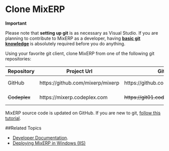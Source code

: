 # Clone MixERP


<div class="ui red message">
    <div class="ui header"><strong>Important</strong></div>
    <div class="ui divider"></div>
    <p>
        Please note that <strong>setting up git</strong> is as necessary as Visual Studio.
        If you are planning to contribute to MixERP as a developer, having <strong>
            <a target="_blank" href="https://www.youtube.com/results?search_query=git+tutorial">basic git knowledge</a>
        </strong> is absolutely required before you do anything.
    </p>
</div>

Using your favorite git client, clone MixERP from one of the following git repositories:

<table class="ui table">
    <thead>
        <tr>
            <th>Repository</th>
            <th>Project Url</th>
            <th>Git Url</th>
            <th>Command</th>
        </tr>
    </thead>
    <tbody>
        <tr>
            <td>
                GitHub
            </td>
            <td>
                https://github.com/mixerp/mixerp
            </td>
            <td>
                https://github.com/mixerp/mixerp
            </td>
            <td>
                git clone https://github.com/mixerp/mixerp
            </td>
        </tr>
        <tr>
            <td>
                <strike>Codeplex</strike>
            </td>
            <td>
                https://mixerp.codeplex.com
            </td>
            <td>
                <strike>https://git01.codeplex.com/mixerp</strike>
            </td>
            <td>
                <strike>git clone https://git01.codeplex.com/mixerp</strike>
            </td>
        </tr>
    </tbody>
</table>

MixERP source code is updated on GitHub. If you are new to git, [follow this tutorial](http://git-scm.com/docs/gittutorial).

##Related Topics
* [Developer Documentation](index.md).
* [Deploying MixERP in Windows (IIS)](../deployment/iis.md)